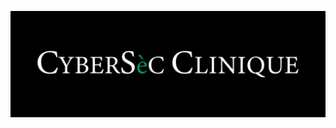 <p align="center">
  <img src="./docs/img/banner.png" alt="Cyber Sec Clinique logo" width="1037">
</p>
